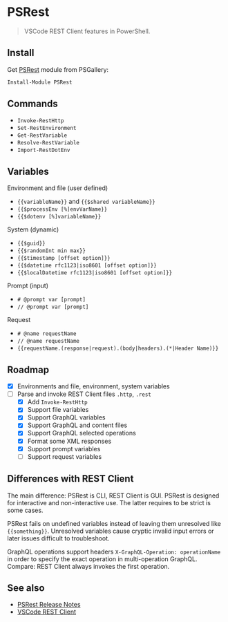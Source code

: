 # PSRest

> VSCode REST Client features in PowerShell.

## Install

Get [PSRest](https://www.powershellgallery.com/packages/PSRest) module from PSGallery:

```powershell
Install-Module PSRest
```

## Commands

- `Invoke-RestHttp`
- `Set-RestEnvironment`
- `Get-RestVariable`
- `Resolve-RestVariable`
- `Import-RestDotEnv`

## Variables

Environment and file (user defined)

- `{{variableName}}` and `{{$shared variableName}}`
- `{{$processEnv [%]envVarName}}`
- `{{$dotenv [%]variableName}}`

System (dynamic)

- `{{$guid}}`
- `{{$randomInt min max}}`
- `{{$timestamp [offset option]}}`
- `{{$datetime rfc1123|iso8601 [offset option]}}`
- `{{$localDatetime rfc1123|iso8601 [offset option]}}`

Prompt (input)

- `# @prompt var [prompt]`
- `// @prompt var [prompt]`

Request

- `# @name requestName`
- `// @name requestName`
- `{{requestName.(response|request).(body|headers).(*|Header Name)}}`

## Roadmap

- [x] Environments and file, environment, system variables
- [ ] Parse and invoke REST Client files `.http`, `.rest`
    - [x] Add `Invoke-RestHttp`
    - [x] Support file variables
    - [x] Support GraphQL variables
    - [x] Support GraphQL and content files
    - [x] Support GraphQL selected operations
    - [x] Format some XML responses
    - [x] Support prompt variables
    - [ ] Support request variables

## Differences with REST Client

The main difference: PSRest is CLI, REST Client is GUI. PSRest is designed for
interactive and non-interactive use. The latter requires to be strict is some
cases.

PSRest fails on undefined variables instead of leaving them unresolved like
`{{something}}`. Unresolved variables cause cryptic invalid input errors or
later issues difficult to troubleshoot.

GraphQL operations support headers `X-GraphQL-Operation: operationName` in
order to specify the exact operation in multi-operation GraphQL. Compare:
REST Client always invokes the first operation.

## See also

- [PSRest Release Notes](https://github.com/nightroman/PSRest/blob/main/Release-Notes.md)
- [VSCode REST Client](https://github.com/Huachao/vscode-restclient)
